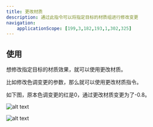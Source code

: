 ```yaml
---
title: 更改材质
description: 通过此指令可以将指定目标的材质组进行修改变更
navigation:
    applicationScope: [199,3,182,193,1,302,325]
---
```


## 使用

想修改指定目标的材质效果，就可以使用更改材质。

比如修改色调变更的参数，那么就可以使用更改材质指令。

如下图，原本色调变更的红是0，通过更改材质变更为了-0.8。

![alt text](https://cdn.gcw.wiki/gcw/image/zh_hans/commands/effect/changematerial/image.png)

![alt text](https://cdn.gcw.wiki/gcw/image/zh_hans/commands/effect/changematerial/image-1.png)
